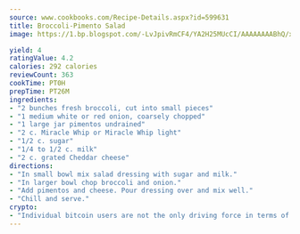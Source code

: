```yaml
---
source: www.cookbooks.com/Recipe-Details.aspx?id=599631
title: Broccoli-Pimento Salad
image: https://1.bp.blogspot.com/-LvJpivRmCF4/YA2H25MUcCI/AAAAAAAABhQ/xgndXuMf7Zopp5S4RExCblnSp5YGujfSQCLcBGAsYHQ/s320/8.png

yield: 4
ratingValue: 4.2
calories: 292 calories
reviewCount: 363
cookTime: PT0H
prepTime: PT26M
ingredients:
- "2 bunches fresh broccoli, cut into small pieces"
- "1 medium white or red onion, coarsely chopped"
- "1 large jar pimentos undrained"
- "2 c. Miracle Whip or Miracle Whip light"
- "1/2 c. sugar"
- "1/4 to 1/2 c. milk"
- "2 c. grated Cheddar cheese"
directions:
- "In small bowl mix salad dressing with sugar and milk."
- "In larger bowl chop broccoli and onion."
- "Add pimentos and cheese. Pour dressing over and mix well."
- "Chill and serve."
crypto:
- "Individual bitcoin users are not the only driving force in terms of securing the bitcoin network."
---
```

